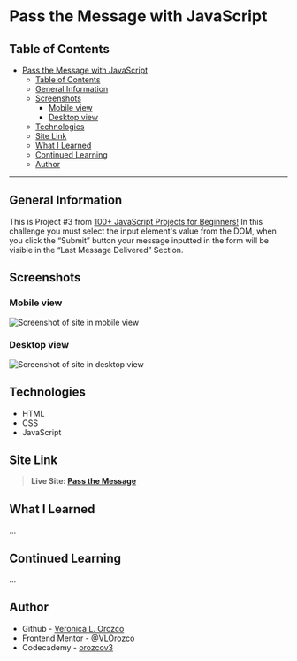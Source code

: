 # Pass the Message with JavaScript

## Table of Contents

- [Pass the Message with JavaScript](#pass-the-message-with-javascript)
  - [Table of Contents](#table-of-contents)
  - [General Information](#general-information)
  - [Screenshots](#screenshots)
    - [Mobile view](#mobile-view)
    - [Desktop view](#desktop-view)
  - [Technologies](#technologies)
  - [Site Link](#site-link)
  - [What I Learned](#what-i-learned)
  - [Continued Learning](#continued-learning)
  - [Author](#author)

---

## General Information

This is Project #3 from [100+ JavaScript Projects for Beginners!](https://jsbeginners.com/pass-the-message-project/)
In this challenge you must select the input element's value from the DOM, when you click the “Submit” button your message inputted in the form will be visible in the “Last Message Delivered” Section.

## Screenshots

### Mobile view

![Screenshot of site in mobile view](./images/mobile-view.png)

### Desktop view

![Screenshot of site in desktop view](./images/desktop-view.png)

## Technologies

- HTML
- CSS
- JavaScript

## Site Link

>**Live Site: [Pass the Message](https://vlorozco.github.io/javascript-pass-the-message/)**

## What I Learned

...

## Continued Learning

...

## Author

- Github - [Veronica L. Orozco](https://github.com/VLOrozco)
- Frontend Mentor - [@VLOrozco](https://www.frontendmentor.io/profile/VLOrozco)
- Codecademy - [orozcov3](https://www.codecademy.com/profiles/orozcoV3)
